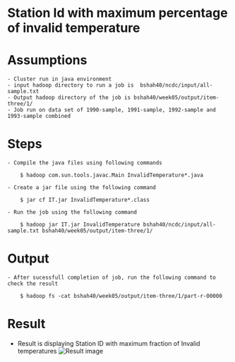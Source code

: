 # Station Id with maximum percentage of invalid temperature

# Assumptions

    - Cluster run in java environment
    - input hadoop directory to run a job is  bshah40/ncdc/input/all-sample.txt
    - Output hadoop directory of the job is bshah40/week05/output/item-three/1/
    - Job run on data set of 1990-sample, 1991-sample, 1992-sample and 1993-sample combined


# Steps

    - Compile the java files using following commands

        $ hadoop com.sun.tools.javac.Main InvalidTemperature*.java
    
    - Create a jar file using the following command

        $ jar cf IT.jar InvalidTemperature*.class
        
    - Run the job using the following command

        $ hadoop jar IT.jar InvalidTemperature bshah40/ncdc/input/all-sample.txt bshah40/week05/output/item-three/1/

# Output

    - After sucessfull completion of job, run the following command to check the result

        $ hadoop fs -cat bshah40/week05/output/item-three/1/part-r-00000

# Result
- Result is displaying Station ID with maximum fraction of Invalid temperatures
![Result image](https://github.com/illinoistech-itm/bshah40/blob/master/ITMD-521/Week-05/item-three_new/1.png)
